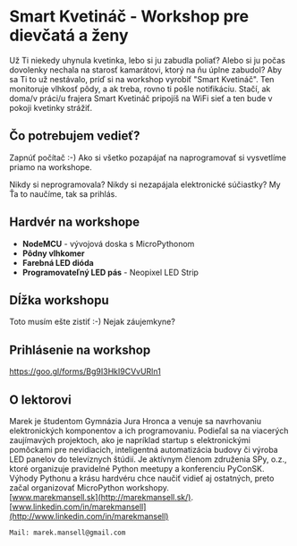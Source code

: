 ---
---

# Smart Kvetináč - Workshop pre dievčatá a ženy

Už Ti niekedy uhynula kvetinka, lebo si ju zabudla poliať?
Alebo si ju počas dovolenky nechala na starosť kamarátovi, ktorý na ňu úplne zabudol?
Aby sa Ti to už nestávalo, príď si na workshop vyrobiť "Smart Kvetináč".
Ten monitoruje vlhkosť pôdy, a ak treba, rovno ti pošle notifikáciu.
Stačí, ak doma/v práci/u frajera Smart Kvetináč pripojíš na WiFi sieť a ten bude v pokoji kvetinky strážiť.


## Čo potrebujem vedieť?

Zapnúť počítač :-) Ako si všetko pozapájať na naprogramovať si vysvetlíme priamo na workshope.

Nikdy si neprogramovala? Nikdy si nezapájala elektronické súčiastky? My Ťa to naučíme, tak sa prihlás.


## Hardvér na workshope

* **NodeMCU** - vývojová doska s MicroPythonom
* **Pôdny vlhkomer**
* **Farebná LED dióda**
* **Programovateľný LED pás** - Neopixel LED Strip


## Dĺžka workshopu

Toto musím ešte zistiť :-) Nejak záujemkyne?


## Prihlásenie na workshop

https://goo.gl/forms/Bg9I3HkI9CVvURln1


## O lektorovi

Marek je študentom Gymnázia Jura Hronca a venuje sa navrhovaniu elektronických komponentov a ich programovaniu.
Podieľal sa na viacerých zaujímavých projektoch, ako je napríklad startup s elektronickými pomôckami pre nevidiacich,
inteligentná automatizácia budovy či výroba LED panelov do televíznych štúdií. Je aktívnym členom združenia SPy, o.z.,
ktoré organizuje pravidelné Python meetupy a konferenciu PyConSK. Výhody Pythonu a krásu hardvéru chce naučiť vidieť
aj ostatných, preto začal organizovať MicroPython workshopy.
<br>[www.marekmansell.sk](http://marekmansell.sk/).
<br>[www.linkedin.com/in/marekmansell](http://www.linkedin.com/in/marekmansell)


```
Mail: marek.mansell@gmail.com
```
